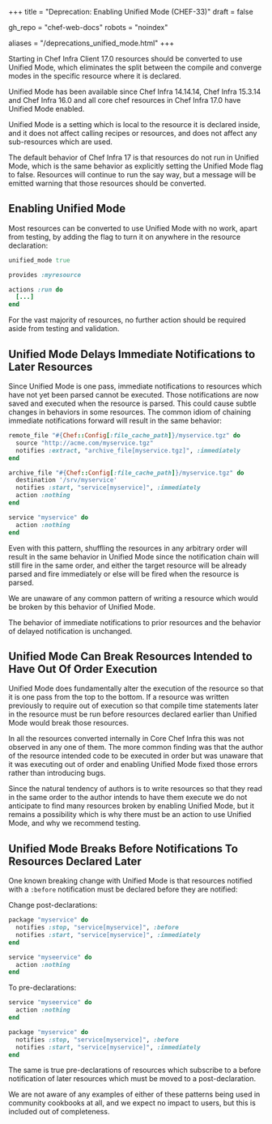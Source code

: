 +++
title = "Deprecation: Enabling Unified Mode (CHEF-33)"
draft = false

gh_repo = "chef-web-docs"
robots = "noindex"


aliases = "/deprecations_unified_mode.html"
+++

Starting in Chef Infra Client 17.0 resources should be converted to use Unified Mode, which eliminates the split between
the compile and converge modes in the specific resource where it is declared.

Unified Mode has been available since Chef Infra 14.14.14, Chef Infra 15.3.14 and Chef Infra 16.0 and all core chef resources
in Chef Infra 17.0 have Unified Mode enabled.

Unified Mode is a setting which is local to the resource it is declared inside, and it does not affect
calling recipes or resources, and does not affect any sub-resources which are used.

The default behavior of Chef Infra 17 is that resources do not run in Unified Mode, which is the same behavior as
explicitly setting the Unified Mode flag to false.  Resources will continue to run the say way, but a
message will be emitted warning that those resources should be converted.

## Enabling Unified Mode

Most resources can be converted to use Unified Mode with no work, apart from testing, by adding the flag to
turn it on anywhere in the resource declaration:

```ruby
unified_mode true

provides :myresource

actions :run do
  [...]
end
```

For the vast majority of resources, no further action should be required aside from testing and validation.

## Unified Mode Delays Immediate Notifications to Later Resources

Since Unified Mode is one pass, immediate notifications to resources which have not yet been parsed cannot be
executed.  Those notifications are now saved and executed when the resource is parsed.  This could cause subtle
changes in behaviors in some resources.  The common idiom of chaining immediate notifications forward will
result in the same behavior:

```ruby
remote_file "#{Chef::Config[:file_cache_path]}/myservice.tgz" do
  source "http://acme.com/myservice.tgz"
  notifies :extract, "archive_file[myservice.tgz]", :immediately
end

archive_file "#{Chef::Config[:file_cache_path]}/myservice.tgz" do
  destination '/srv/myservice'
  notifies :start, "service[myservice]", :immediately
  action :nothing
end

service "myservice" do
  action :nothing
end
```

Even with this pattern, shuffling the resources in any arbitrary order will result in the same behavior in
Unified Mode since the notification chain will still fire in the same order, and either the target resource
will be already parsed and fire immediately or else will be fired when the resource is parsed.

We are unaware of any common pattern of writing a resource which would be broken by this behavior of Unified Mode.

The behavior of immediate notifications to prior resources and the behavior of delayed notification is unchanged.

## Unified Mode Can Break Resources Intended to Have Out Of Order Execution

Unified Mode does fundamentally alter the execution of the resource so that it is one pass from the top
to the bottom.  If a resource was written previously to require out of execution so that compile time
statements later in the resource must be run before resources declared earlier than Unified Mode would
break those resources.

In all the resources converted internally in Core Chef Infra this was not observed in any one of them.  The more
common finding was that the author of the resource intended code to be executed in order but was unaware that
it was executing out of order and enabling Unified Mode fixed those errors rather than introducing bugs.

Since the natural tendency of authors is to write resources so that they read in the same order to the author
intends to have them execute we do not anticipate to find many resources broken by enabling Unified Mode,
but it remains a possibility which is why there must be an action to use Unified Mode, and why we
recommend testing.

## Unified Mode Breaks Before Notifications To Resources Declared Later

One known breaking change with Unified Mode is that resources notified with a `:before` notification must
be declared before they are notified:

Change post-declarations:

```ruby
package "myservice" do
  notifies :stop, "service[myservice]", :before
  notifies :start, "service[myservice]", :immediately
end

service "myseervice" do
  action :nothing
end
```

To pre-declarations:

```ruby
service "myseervice" do
  action :nothing
end

package "myservice" do
  notifies :stop, "service[myservice]", :before
  notifies :start, "service[myservice]", :immediately
end
```

The same is true pre-declarations of resources which subscribe to a before notification of later resources
which must be moved to a post-declaration.

We are not aware of any examples of either of these patterns being used in community cookbooks at all, and
we expect no impact to users, but this is included out of completeness.
